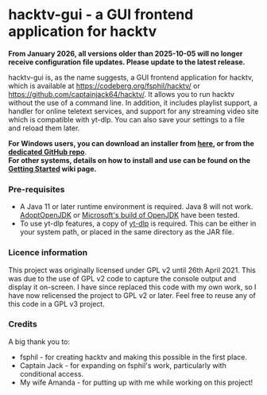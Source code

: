 # hacktv-gui - a GUI frontend application for hacktv

**From January 2026, all versions older than 2025-10-05 will no longer receive configuration file updates. Please update to the latest release.**

hacktv-gui is, as the name suggests, a GUI frontend application for hacktv, which is available at https://codeberg.org/fsphil/hacktv/ or https://github.com/captainjack64/hacktv/. It allows you to run hacktv without the use of a command line. In addition, it includes playlist support, a handler for online teletext services, and support for any streaming video site which is compatible with yt-dlp. You can also save your settings to a file and reload them later.

**For Windows users, you can download an installer from <a href="https://github.com/steeviebops/hacktv-gui-installer/releases/latest/">here</a>, or from the <a href="https://github.com/steeviebops/hacktv-gui-installer">dedicated GitHub repo</a>**.<br>
**For other systems, details on how to install and use can be found on the <a href="https://github.com/steeviebops/hacktv-gui/wiki/Getting-started">Getting Started</a> wiki page.**

### Pre-requisites
- A Java 11 or later runtime environment is required. Java 8 will not work. <a href="https://adoptopenjdk.net">AdoptOpenJDK</a> or <a href="https://www.microsoft.com/openjdk">Microsoft's build of OpenJDK</a> have been tested.
- To use yt-dlp features, a copy of <a href="https://github.com/yt-dlp/yt-dlp/releases/">yt-dlp</a> is required. This can be either in your system path, or placed in the same directory as the JAR file.

### Licence information
This project was originally licensed under GPL v2 until 26th April 2021. This was due to the use of GPL v2 code to capture the console output and display it on-screen. I have since replaced this code with my own work, so I have now relicensed the project to GPL v2 or later. Feel free to reuse any of this code in a GPL v3 project.

### Credits
A big thank you to:

- fsphil - for creating hacktv and making this possible in the first place.
- Captain Jack - for expanding on fsphil's work, particularly with conditional access.
- My wife Amanda - for putting up with me while working on this project!
